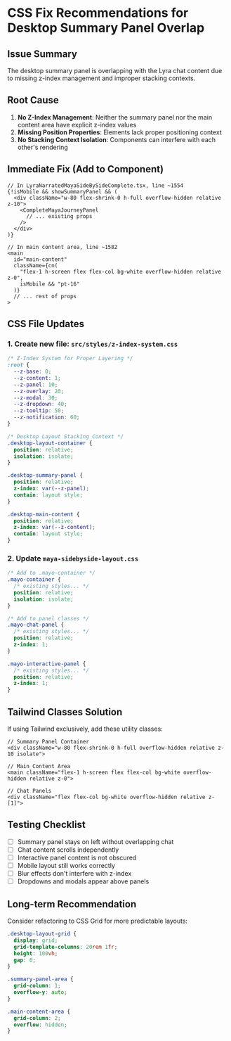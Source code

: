 # CSS Fix Recommendations for Desktop Summary Panel Overlap

## Issue Summary
The desktop summary panel is overlapping with the Lyra chat content due to missing z-index management and improper stacking contexts.

## Root Cause
1. **No Z-Index Management**: Neither the summary panel nor the main content area have explicit z-index values
2. **Missing Position Properties**: Elements lack proper positioning context
3. **No Stacking Context Isolation**: Components can interfere with each other's rendering

## Immediate Fix (Add to Component)

```tsx
// In LyraNarratedMayaSideBySideComplete.tsx, line ~1554
{!isMobile && showSummaryPanel && (
  <div className="w-80 flex-shrink-0 h-full overflow-hidden relative z-10">
    <CompleteMayaJourneyPanel 
      // ... existing props
    />
  </div>
)}

// In main content area, line ~1582
<main 
  id="main-content"
  className={cn(
    "flex-1 h-screen flex flex-col bg-white overflow-hidden relative z-0",
    isMobile && "pt-16"
  )}
  // ... rest of props
>
```

## CSS File Updates

### 1. Create new file: `src/styles/z-index-system.css`
```css
/* Z-Index System for Proper Layering */
:root {
  --z-base: 0;
  --z-content: 1;
  --z-panel: 10;
  --z-overlay: 20;
  --z-modal: 30;
  --z-dropdown: 40;
  --z-tooltip: 50;
  --z-notification: 60;
}

/* Desktop Layout Stacking Context */
.desktop-layout-container {
  position: relative;
  isolation: isolate;
}

.desktop-summary-panel {
  position: relative;
  z-index: var(--z-panel);
  contain: layout style;
}

.desktop-main-content {
  position: relative;
  z-index: var(--z-content);
  contain: layout style;
}
```

### 2. Update `maya-sidebyside-layout.css`
```css
/* Add to .mayo-container */
.mayo-container {
  /* existing styles... */
  position: relative;
  isolation: isolate;
}

/* Add to panel classes */
.mayo-chat-panel {
  /* existing styles... */
  position: relative;
  z-index: 1;
}

.mayo-interactive-panel {
  /* existing styles... */
  position: relative;
  z-index: 1;
}
```

## Tailwind Classes Solution
If using Tailwind exclusively, add these utility classes:

```tsx
// Summary Panel Container
<div className="w-80 flex-shrink-0 h-full overflow-hidden relative z-10 isolate">

// Main Content Area  
<main className="flex-1 h-screen flex flex-col bg-white overflow-hidden relative z-0">

// Chat Panels
<div className="flex flex-col bg-white overflow-hidden relative z-[1]">
```

## Testing Checklist
- [ ] Summary panel stays on left without overlapping chat
- [ ] Chat content scrolls independently
- [ ] Interactive panel content is not obscured
- [ ] Mobile layout still works correctly
- [ ] Blur effects don't interfere with z-index
- [ ] Dropdowns and modals appear above panels

## Long-term Recommendation
Consider refactoring to CSS Grid for more predictable layouts:

```css
.desktop-layout-grid {
  display: grid;
  grid-template-columns: 20rem 1fr;
  height: 100vh;
  gap: 0;
}

.summary-panel-area {
  grid-column: 1;
  overflow-y: auto;
}

.main-content-area {
  grid-column: 2;
  overflow: hidden;
}
```